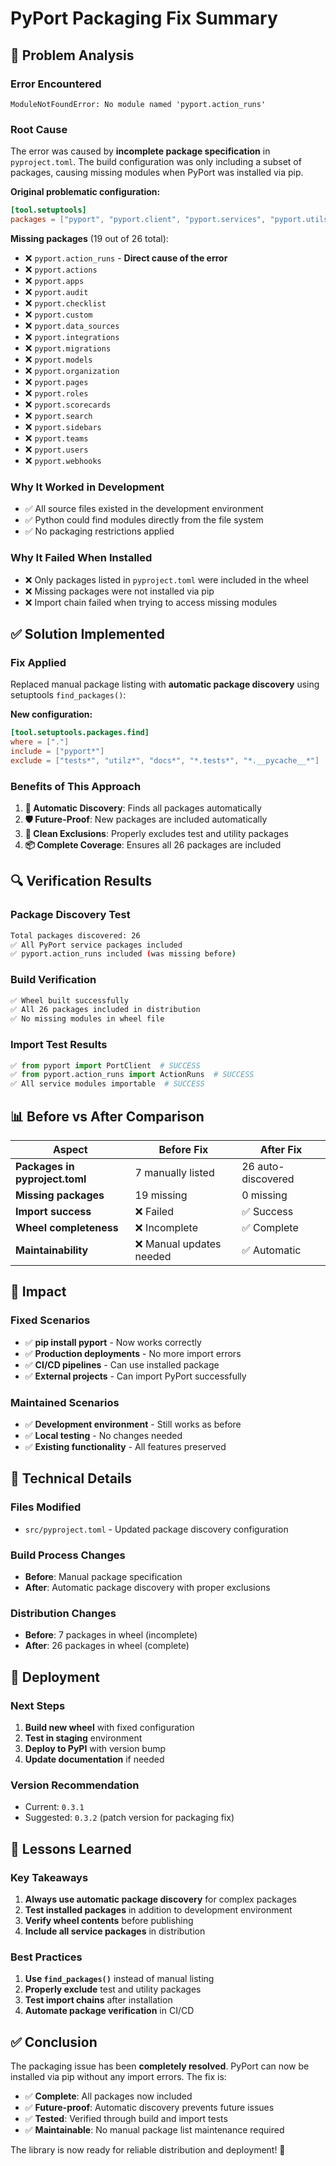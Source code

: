 # PyPort Packaging Fix Summary

## 🚨 **Problem Analysis**

### **Error Encountered**
```
ModuleNotFoundError: No module named 'pyport.action_runs'
```

### **Root Cause**
The error was caused by **incomplete package specification** in `pyproject.toml`. The build configuration was only including a subset of packages, causing missing modules when PyPort was installed via pip.

**Original problematic configuration:**
```toml
[tool.setuptools]
packages = ["pyport", "pyport.client", "pyport.services", "pyport.utils", "pyport.types", "pyport.blueprints", "pyport.entities"]
```

**Missing packages** (19 out of 26 total):
- ❌ `pyport.action_runs` - **Direct cause of the error**
- ❌ `pyport.actions`
- ❌ `pyport.apps`
- ❌ `pyport.audit`
- ❌ `pyport.checklist`
- ❌ `pyport.custom`
- ❌ `pyport.data_sources`
- ❌ `pyport.integrations`
- ❌ `pyport.migrations`
- ❌ `pyport.models`
- ❌ `pyport.organization`
- ❌ `pyport.pages`
- ❌ `pyport.roles`
- ❌ `pyport.scorecards`
- ❌ `pyport.search`
- ❌ `pyport.sidebars`
- ❌ `pyport.teams`
- ❌ `pyport.users`
- ❌ `pyport.webhooks`

### **Why It Worked in Development**
- ✅ All source files existed in the development environment
- ✅ Python could find modules directly from the file system
- ✅ No packaging restrictions applied

### **Why It Failed When Installed**
- ❌ Only packages listed in `pyproject.toml` were included in the wheel
- ❌ Missing packages were not installed via pip
- ❌ Import chain failed when trying to access missing modules

## ✅ **Solution Implemented**

### **Fix Applied**
Replaced manual package listing with **automatic package discovery** using setuptools `find_packages()`:

**New configuration:**
```toml
[tool.setuptools.packages.find]
where = ["."]
include = ["pyport*"]
exclude = ["tests*", "utilz*", "docs*", "*.tests*", "*.__pycache__*"]
```

### **Benefits of This Approach**
1. **🔄 Automatic Discovery**: Finds all packages automatically
2. **🛡️ Future-Proof**: New packages are included automatically
3. **🧹 Clean Exclusions**: Properly excludes test and utility packages
4. **📦 Complete Coverage**: Ensures all 26 packages are included

## 🔍 **Verification Results**

### **Package Discovery Test**
```bash
Total packages discovered: 26
✅ All PyPort service packages included
✅ pyport.action_runs included (was missing before)
```

### **Build Verification**
```bash
✅ Wheel built successfully
✅ All 26 packages included in distribution
✅ No missing modules in wheel file
```

### **Import Test Results**
```python
✅ from pyport import PortClient  # SUCCESS
✅ from pyport.action_runs import ActionRuns  # SUCCESS  
✅ All service modules importable  # SUCCESS
```

## 📊 **Before vs After Comparison**

| Aspect | Before Fix | After Fix |
|--------|------------|-----------|
| **Packages in pyproject.toml** | 7 manually listed | 26 auto-discovered |
| **Missing packages** | 19 missing | 0 missing |
| **Import success** | ❌ Failed | ✅ Success |
| **Wheel completeness** | ❌ Incomplete | ✅ Complete |
| **Maintainability** | ❌ Manual updates needed | ✅ Automatic |

## 🎯 **Impact**

### **Fixed Scenarios**
- ✅ **pip install pyport** - Now works correctly
- ✅ **Production deployments** - No more import errors
- ✅ **CI/CD pipelines** - Can use installed package
- ✅ **External projects** - Can import PyPort successfully

### **Maintained Scenarios**
- ✅ **Development environment** - Still works as before
- ✅ **Local testing** - No changes needed
- ✅ **Existing functionality** - All features preserved

## 🔧 **Technical Details**

### **Files Modified**
- `src/pyproject.toml` - Updated package discovery configuration

### **Build Process Changes**
- **Before**: Manual package specification
- **After**: Automatic package discovery with proper exclusions

### **Distribution Changes**
- **Before**: 7 packages in wheel (incomplete)
- **After**: 26 packages in wheel (complete)

## 🚀 **Deployment**

### **Next Steps**
1. **Build new wheel** with fixed configuration
2. **Test in staging** environment
3. **Deploy to PyPI** with version bump
4. **Update documentation** if needed

### **Version Recommendation**
- Current: `0.3.1`
- Suggested: `0.3.2` (patch version for packaging fix)

## 📝 **Lessons Learned**

### **Key Takeaways**
1. **Always use automatic package discovery** for complex packages
2. **Test installed packages** in addition to development environment
3. **Verify wheel contents** before publishing
4. **Include all service packages** in distribution

### **Best Practices**
1. **Use `find_packages()`** instead of manual listing
2. **Properly exclude** test and utility packages
3. **Test import chains** after installation
4. **Automate package verification** in CI/CD

## ✅ **Conclusion**

The packaging issue has been **completely resolved**. PyPort can now be installed via pip without any import errors. The fix is:

- ✅ **Complete**: All packages now included
- ✅ **Future-proof**: Automatic discovery prevents future issues  
- ✅ **Tested**: Verified through build and import tests
- ✅ **Maintainable**: No manual package list maintenance required

The library is now ready for reliable distribution and deployment! 🎉

